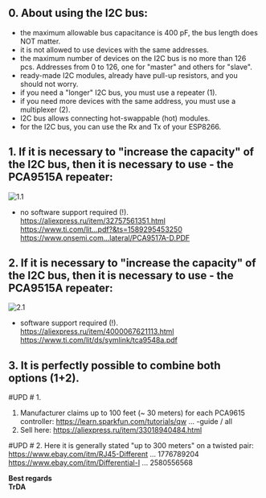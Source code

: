 ## 0. About using the I2C bus:
- the maximum allowable bus capacitance is 400 pF, the bus length does NOT matter.
- it is not allowed to use devices with the same addresses.
- the maximum number of devices on the I2C bus is no more than 126 pcs. Addresses from 0 to 126, one for "master" and others for "slave".
- ready-made I2C modules, already have pull-up resistors, and you should not worry.
- if you need a "longer" I2C bus, you must use a repeater (1).
- if you need more devices with the same address, you must use a multiplexer (2).
- I2C bus allows connecting hot-swappable (hot) modules.
- for the I2C bus, you can use the Rx and Tx of your ESP8266.

## 1. If it is necessary to "increase the capacity" of the I2C bus, then it is necessary to use - the PCA9515A repeater:
![1.1](https://raw.githubusercontent.com/TrDA-hab/Projects/master/I2C%20bus/I2C%201.1%20.jpg)
- no software support required (!).   
https://aliexpress.ru/item/32757561351.html   
https://www.ti.com/lit...pdf?&ts=1589295453250   
https://www.onsemi.com...lateral/PCA9517A-D.PDF   

## 2. If it is necessary to "increase the capacity" of the I2C bus, then it is necessary to use - the PCA9515A repeater:
![2.1](https://raw.githubusercontent.com/TrDA-hab/Projects/master/I2C%20bus/I2C%202.1%20.jpg)
- software support required (!).
https://aliexpress.ru/item/4000067621113.html
https://www.ti.com/lit/ds/symlink/tca9548a.pdf

## 3. It is perfectly possible to combine both options (1+2).
#UPD # 1.
1. Manufacturer claims up to 100 feet (~ 30 meters) for each PCA9615 controller:
https://learn.sparkfun.com/tutorials/qw ... -guide / all
2. Sell here:
https://aliexpress.ru/item/33018940484.html

#UPD # 2.
Here it is generally stated "up to 300 meters" on a twisted pair:
https://www.ebay.com/itm/RJ45-Different ... 1776789204
https://www.ebay.com/itm/Differential-I ... 2580556568


**Best regards   
TrDA**
